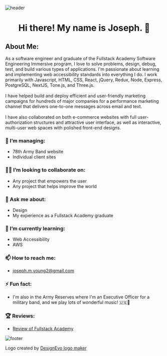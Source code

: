 ![header](https://capsule-render.vercel.app/api?color=auto&height=160)

# <p align="center">Hi there! My name is Joseph. 👋</p>
<p align="center">
  </p>
  


## About Me:
  As a software engineer and graduate of the Fullstack Academy
            Software Engineering Immersive program, I love to solve problems,
            design, debug, test, and build various types of applications.
            I&apos;m passionate about learning and implementing web
            accessibility standards into everything I do. I work primarily with Javascript, HTML, CSS, React, jQuery, Redux, Node, Express, PostgreSQL, NextJS, Tone.js, and Three.js.
            <br />
            <br />
            I have helped build and deploy efficient and user-friendly marketing
            campaigns for hundreds of major companies for a performance marketing
            channel that delivers one-to-one messages across email and text.
            <br />
            <br />I have also collaborated on both e-commerce websites with full
            user-authorization structures and attractive user interface, as well
            as interactive, multi-user web spaces with polished front-end
            designs.

### 🔭 I’m managing:
- 78th Army Band website
- Individual client sites
### 🙋‍♂️ I’m looking to collaborate on:
- Any project that empowers the user
- Any project that helps improve the world
### 💬 Ask me about:
- Design
- My experience as a Fullstack Academy graduate
### 📘 I’m currently learning:
- Web Accessibility
- AWS
### 📫 How to reach me:
- joseph.m.young2@gmail.com
### ⚡ Fun fact:
- I'm also in the Army Reserves where I'm an Executive Officer for a military band, and we play lots of wonderful music! 🇺🇸🎵
### 🏆 Reviews:
- <a href="https://musicjoeyoung.medium.com/fullstack-academy-review-7a04f26dba2d" title="Fullstack Academy Review">Review of Fullstack Academy</a>



![footer](https://capsule-render.vercel.app/api?color=auto&section=footer&height=400&text=%20Let's%20Code!%20)



<div>Logo created by <a href="https://www.designevo.com/" title="Free Online Logo Maker">DesignEvo logo maker</a></div>
